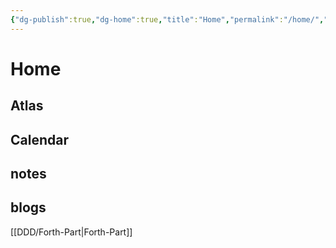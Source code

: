 ```yaml
---
{"dg-publish":true,"dg-home":true,"title":"Home","permalink":"/home/","tags":["gardenEntry"],"dgPassFrontmatter":true,"noteIcon":""}
---
```



# Home


## Atlas


## Calendar


## notes


## blogs 

[[DDD/Forth-Part\|Forth-Part]]